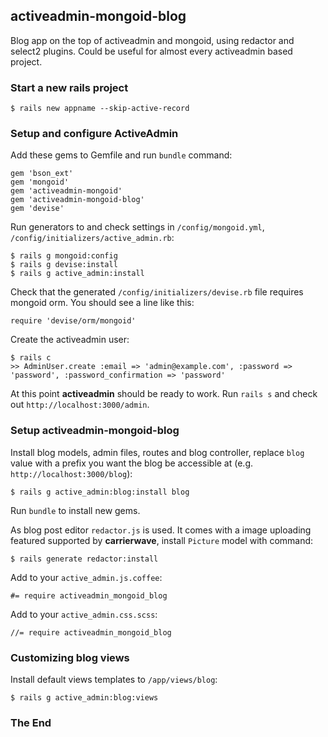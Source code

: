 ## activeadmin-mongoid-blog

Blog app on the top of activeadmin and mongoid, using redactor and select2 plugins. Could be useful for almost every activeadmin based project.

### Start a new rails project

    $ rails new appname --skip-active-record

### Setup and configure ActiveAdmin

Add these gems to Gemfile and run `bundle` command:

    gem 'bson_ext'
    gem 'mongoid'
    gem 'activeadmin-mongoid'
    gem 'activeadmin-mongoid-blog'
    gem 'devise'

Run generators to and check settings in `/config/mongoid.yml`, `/config/initializers/active_admin.rb`:

    $ rails g mongoid:config
    $ rails g devise:install
    $ rails g active_admin:install

Check that the generated `/config/initializers/devise.rb` file requires mongoid orm. You should see a line like this:

    require 'devise/orm/mongoid'

Create the activeadmin user:

    $ rails c
    >> AdminUser.create :email => 'admin@example.com', :password => 'password', :password_confirmation => 'password'

At this point **activeadmin** should be ready to work. Run `rails s` and check out `http://localhost:3000/admin`.

### Setup activeadmin-mongoid-blog

Install blog models, admin files, routes and blog controller, replace `blog` value with a prefix you want the blog be accessible at (e.g. `http://localhost:3000/blog`):

    $ rails g active_admin:blog:install blog

Run `bundle` to install new gems.

As blog post editor `redactor.js` is used. It comes with a image uploading featured supported by **carrierwave**, install `Picture` model with command:

    $ rails generate redactor:install

Add to your `active_admin.js.coffee`:

    #= require activeadmin_mongoid_blog

Add to your `active_admin.css.scss`:

    //= require activeadmin_mongoid_blog

### Customizing blog views

Install default views templates to `/app/views/blog`:

    $ rails g active_admin:blog:views

### The End
